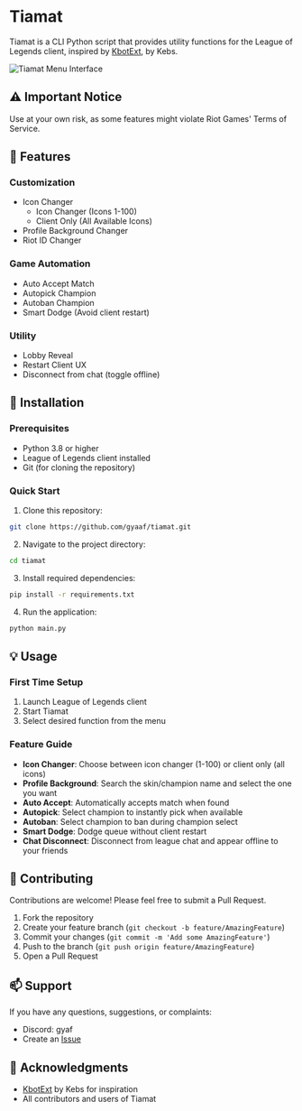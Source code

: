 # Tiamat

Tiamat is a CLI Python script that provides utility functions for the League of Legends client, inspired by [KbotExt](https://github.com/KebsCS/KBotExt/), by Kebs.

![Tiamat Menu Interface](https://i.imgur.com/ABn6Jrj.png)

## ⚠️ Important Notice
Use at your own risk, as some features might violate Riot Games' Terms of Service.

## 🌟 Features

### Customization
* Icon Changer
  * Icon Changer (Icons 1-100)
  * Client Only (All Available Icons)
* Profile Background Changer
* Riot ID Changer

### Game Automation
* Auto Accept Match
* Autopick Champion
* Autoban Champion
* Smart Dodge (Avoid client restart)

### Utility
* Lobby Reveal
* Restart Client UX
* Disconnect from chat (toggle offline)

## 🚀 Installation

### Prerequisites
- Python 3.8 or higher
- League of Legends client installed
- Git (for cloning the repository)

### Quick Start
1. Clone this repository:
```bash
git clone https://github.com/gyaaf/tiamat.git
```

2. Navigate to the project directory:
```bash
cd tiamat
```

3. Install required dependencies:
```bash
pip install -r requirements.txt
```

4. Run the application:
```bash
python main.py
```

## 💡 Usage

### First Time Setup
1. Launch League of Legends client
2. Start Tiamat
3. Select desired function from the menu


### Feature Guide
* **Icon Changer**: Choose between icon changer (1-100) or client only (all icons)
* **Profile Background**: Search the skin/champion name and select the one you want
* **Auto Accept**: Automatically accepts match when found
* **Autopick**: Select champion to instantly pick when available
* **Autoban**: Select champion to ban during champion select
* **Smart Dodge**: Dodge queue without client restart
* **Chat Disconnect**: Disconnect from league chat and appear offline to your friends

## 🤝 Contributing
Contributions are welcome! Please feel free to submit a Pull Request.

1. Fork the repository
2. Create your feature branch (`git checkout -b feature/AmazingFeature`)
3. Commit your changes (`git commit -m 'Add some AmazingFeature'`)
4. Push to the branch (`git push origin feature/AmazingFeature`)
5. Open a Pull Request

## 📫 Support
If you have any questions, suggestions, or complaints:
- Discord: gyaf
- Create an [Issue](https://github.com/gyaaf/tiamat/issues)

## 🙏 Acknowledgments
* [KbotExt](https://github.com/KebsCS/KBotExt/) by Kebs for inspiration
* All contributors and users of Tiamat

